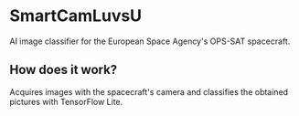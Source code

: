 # SmartCamLuvsU
AI image classifier for the European Space Agency's OPS-SAT spacecraft.

## How does it work?
Acquires images with the spacecraft's camera and classifies the obtained pictures with TensorFlow Lite.
